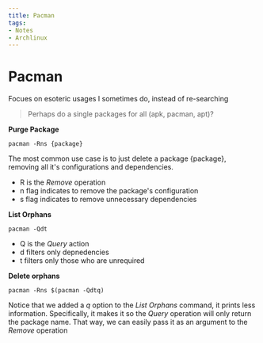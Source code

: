 ```yaml
---
title: Pacman
tags:
- Notes
- Archlinux
---
```


# Pacman

Focues on esoteric usages I sometimes do, instead of re-searching

> Perhaps do a single packages for all (apk, pacman, apt)?

__Purge Package__

    pacman -Rns {package}

The most common use case is to just delete a package {package}, removing all it's configurations and dependencies.

- R is the _Remove_ operation
- n flag indicates to remove the package's configuration
- s flag indicates to remove unnecessary dependencies


__List Orphans__

    pacman -Qdt

- Q is the _Query_ action
- d filters only depnedencies
- t filters only those who are unrequired

__Delete orphans__

    pacman -Rns $(pacman -Qdtq)

Notice that we added a _q_ option to the _List Orphans_ command, it prints less information. Specifically, it makes it so the _Query_ operation will only return the package name. That way, we can easily pass it as an argument to the _Remove_ operation
